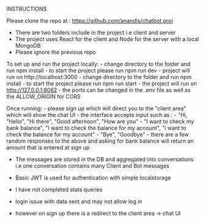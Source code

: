 INSTRUCTIONS

Please clone the repo at : https://github.com/anandls/chatbot.proj

* There are two folders include in the project i.e client and server
* The project uses React for the client and Node for the server with a local MongoDB
* Please ignore the previous repo

To set up and run the project locally:
    - change directory to the <client> folder and run npm install
    - to start the <client> project please run npm run dev
    - project will run on http://localhost:3000
    - change directory to the <server> folder and run npm install
    - to start the <server> project please run npm run start
    - the <server> project will run on http://127.0.0.1:8082
    - the ports can be changed in the .env file as well as the ALLOW_ORIGIN for CORS

Once running:
    - please sign up which will direct you to the "client area" which will show the chat UI
    - the interface accepts input such as :
        - "Hi, "Hello", "Hi there", "Good afternoon", "How are you"
        - "I want to check my bank balance", "I want to check the balance for my account", "i want to check the balance for my account"
        - "Bye", "Goodbye"
    - there are a few random responses to the above and asking for bank balance will return an amount that is entered at sign up

- The messages are stored in the DB and aggregated into conversations i.e one conversation contains many Client and Bot messages
- Basic JWT is used for authentication with simple localstorage

- I have not completed stats queries
- login issue with data sent and may not allow log in
- however on sign up there is a redirect to the client area -> chat UI